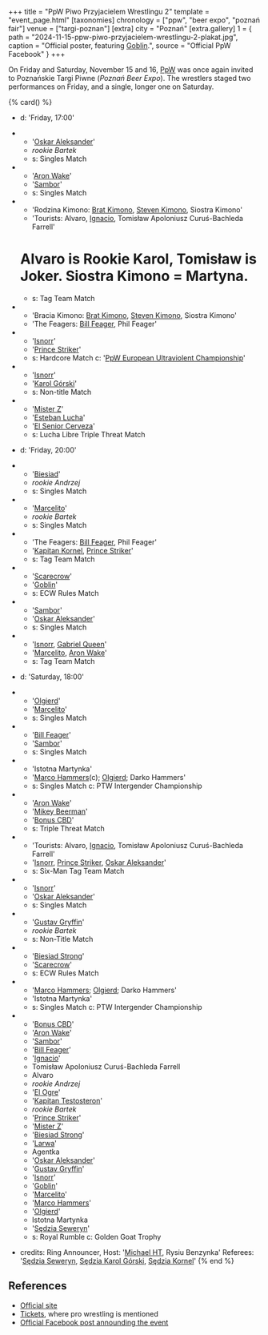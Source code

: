 +++
title = "PpW Piwo Przyjacielem Wrestlingu 2"
template = "event_page.html"
[taxonomies]
chronology = ["ppw", "beer expo", "poznań fair"]
venue = ["targi-poznan"]
[extra]
city = "Poznań"
[extra.gallery]
1 = { path = "2024-11-15-ppw-piwo-przyjacielem-wrestlingu-2-plakat.jpg", caption = "Official poster, featuring [Goblin](@/w/goblin.md).", source = "Official PpW Facebook" }
+++

On Friday and Saturday, November 15 and 16, [PpW](@/o/ppw.md) was once again invited to Poznańskie Targi Piwne (_Poznań Beer Expo_). The wrestlers staged two performances on Friday, and a single, longer one on Saturday.


{% card() %}
- d: 'Friday, 17:00'
- - '[Oskar Aleksander](@/w/oskar-aleksander.md)'
  - _rookie Bartek_
  - s: Singles Match
- - '[Aron Wake](@/w/aron-wake.md)'
  - '[Sambor](@/w/sambor.md)'
  - s: Singles Match
- - 'Rodzina Kimono: [Brat Kimono](@/w/goblin.md), [Steven Kimono](@/w/biesiad.md), Siostra Kimono'
  - 'Tourists: Alvaro, [Ignacio](@/w/sedzia-kornel.md), Tomisław Apoloniusz Curuś-Bachleda Farrell'
  # Alvaro is Rookie Karol, Tomisław is Joker. Siostra Kimono = Martyna.
  - s: Tag Team Match
- - 'Bracia Kimono: [Brat Kimono](@/w/goblin.md), [Steven Kimono](@/w/biesiad.md), Siostra Kimono'
  - 'The Feagers: [Bill Feager](@/w/feager.md), Phil Feager'
- - '[Isnorr](@/w/isnorr.md)'
  - '[Prince Striker](@/w/royal-striker.md)'
  - s: Hardcore Match
    c: '[PpW European Ultraviolent Championship](@/c/ppw-european-ultraviolent-championship.md)'
- - '[Isnorr](@/w/isnorr.md)'
  - '[Karol Górski](@/w/sedzia-karol-gorski.md)'
  - s: Non-title Match
- - '[Mister Z](@/w/mister-z.md)'
  - '[Esteban Lucha](@/w/biesiad.md)'
  - '[El Senior Cerveza](@/w/goblin.md)'
  - s: Lucha Libre Triple Threat Match

- d: 'Friday, 20:00'
- - '[Biesiad](@/w/biesiad.md)'
  - _rookie Andrzej_
  - s: Singles Match
- - '[Marcelito](@/w/marcelito.md)'
  - _rookie Bartek_
  - s: Singles Match
- - 'The Feagers: [Bill Feager](@/w/feager.md), Phil Feager'
  - '[Kapitan Kornel](@/w/sedzia-kornel.md), [Prince Striker](@/w/royal-striker.md)'
  - s: Tag Team Match
- - '[Scarecrow](@/w/mister-z.md)'
  - '[Goblin](@/w/goblin.md)'
  - s: ECW Rules Match
- - '[Sambor](@/w/sambor.md)'
  - '[Oskar Aleksander](@/w/oskar-aleksander.md)'
  - s: Singles Match
- - '[Isnorr](@/w/isnorr.md), [Gabriel Queen](@/w/gabriel-queen.md)'
  - '[Marcelito](@/w/marcelito.md), [Aron Wake](@/w/aron-wake.md)'
  - s: Tag Team Match

- d: 'Saturday, 18:00'
- - '[Olgierd](@/w/olgierd.md)'
  - '[Marcelito](@/w/marcelito.md)'
  - s: Singles Match
- - '[Bill Feager](@/w/feager.md)'
  - '[Sambor](@/w/sambor.md)'
  - s: Singles Match
- - 'Istotna Martynka'
  - '[Marco Hammers](@/w/marco-hammers.md)(c); [Olgierd](@/w/olgierd.md); Darko Hammers'
  - s: Singles Match
    c: PTW Intergender Championship
- - '[Aron Wake](@/w/aron-wake.md)'
  - '[Mikey Beerman](@/w/goblin.md)'
  - '[Bonus CBD](@/w/gabriel-queen.md)'
  - s: Triple Threat Match
- - 'Tourists: Alvaro, [Ignacio](@/w/sedzia-kornel.md), Tomisław Apoloniusz Curuś-Bachleda Farrell'
  - '[Isnorr](@/w/isnorr.md), [Prince Striker](@/w/royal-striker.md), [Oskar Aleksander](@/w/oskar-aleksander.md)'
  - s: Six-Man Tag Team Match
- - '[Isnorr](@/w/isnorr.md)'
  - '[Oskar Aleksander](@/w/oskar-aleksander.md)'
  - s: Singles Match
- - '[Gustav Gryffin](@/w/gustav-gryffin.md)'
  - _rookie Bartek_
  - s: Non-Title Match
- - '[Biesiad Strong](@/w/biesiad.md)'
  - '[Scarecrow](@/w/mister-z.md)'
  - s: ECW Rules Match
- - '[Marco Hammers](@/w/marco-hammers.md); [Olgierd](@/w/olgierd.md); Darko Hammers'
  - 'Istotna Martynka'
  - s: Singles Match
    c: PTW Intergender Championship
- - '[Bonus CBD](@/w/gabriel-queen.md)'
  - '[Aron Wake](@/w/aron-wake.md)'
  - '[Sambor](@/w/sambor.md)'
  - '[Bill Feager](@/w/feager.md)'
  - '[Ignacio](@/w/sedzia-kornel.md)'
  - Tomisław Apoloniusz Curuś-Bachleda Farrell
  - Alvaro
  - _rookie Andrzej_
  - '[El Ogre](@/w/el-ogre.md)'
  - '[Kapitan Testosteron](@/w/marco-hammers.md)'
  - _rookie Bartek_
  - '[Prince Striker](@/w/royal-striker.md)'
  - '[Mister Z](@/w/mister-z.md)'
  - '[Biesiad Strong](@/w/biesiad.md)'
  - '[Larwa](@/w/goblin.md)'
  - Agentka
  - '[Oskar Aleksander](@/w/oskar-aleksander.md)'
  - '[Gustav Gryffin](@/w/gustav-gryffin.md)'
  - '[Isnorr](@/w/isnorr.md)'
  - '[Goblin](@/w/goblin.md)'
  - '[Marcelito](@/w/marcelito.md)'
  - '[Marco Hammers](@/w/marco-hammers.md)'
  - '[Olgierd](@/w/olgierd.md)'
  - Istotna Martynka
  - '[Sędzia Seweryn](@/w/sedzia-seweryn.md)'
  - s: Royal Rumble
    c: Golden Goat Trophy
- credits:
    Ring Announcer, Host: '[Michael HT](@/w/michael-ht.md), Rysiu Benzynka'
    Referees: '[Sędzia Seweryn](@/w/sedzia-seweryn.md), [Sędzia Karol Górski](@/w/sedzia-karol-gorski.md), [Sędzia Kornel](@/w/sedzia-kornel.md)'
{% end %}

## References

* [Official site](https://targipiwne.pl/)
* [Tickets](https://sklep.targowo.com/targi-piwne/), where pro wrestling is mentioned
* [Official Facebook post announding the event](https://www.facebook.com/OficjalnePPW/posts/pfbid02enHaiiLSDJbPT47DiuCoiEMuwk4TCxGqtfHsGLC7T46xaE4d9rg6ssipBKLivMWnl)
